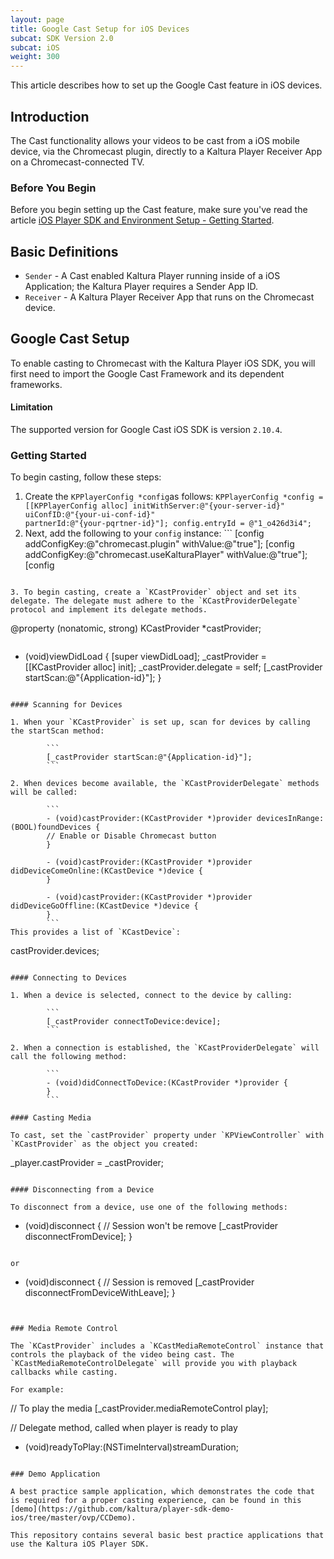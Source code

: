 ```yaml
---
layout: page
title: Google Cast Setup for iOS Devices
subcat: SDK Version 2.0
subcat: iOS
weight: 300
---
```


This article describes how to set up the Google Cast feature in iOS devices.

## Introduction  

The Cast functionality allows your videos to be cast from a iOS mobile device, via the Chromecast plugin, directly to a Kaltura Player Receiver App on a Chromecast-connected TV.

### Before You Begin  

Before you begin setting up the Cast feature, make sure you've read the article [iOS Player SDK and Environment Setup - Getting Started](https://vpaas.kaltura.com/documentation/05_Mobile-Video-Player-SDKs/iOS-Getting-Started.html).

## Basic Definitions

* `Sender` - A Cast enabled Kaltura Player running inside of a iOS Application; the Kaltura Player requires a Sender App ID.
* `Receiver` - A Kaltura Player Receiver App that runs on the Chromecast device. 

## Google Cast Setup  

To enable casting to Chromecast with the Kaltura Player iOS SDK, you will first need to import the Google Cast Framework and its dependent frameworks.

#### Limitation  

The supported version for Google Cast iOS SDK is version `2.10.4`.

### Getting Started  

To begin casting, follow these steps:

1. Create the `KPPlayerConfig *config`as follows:
        ```
        KPPlayerConfig *config = [[KPPlayerConfig alloc] initWithServer:@"{your-server-id}"                                                           uiConfID:@"{your-ui-conf-id}"                                                                  partnerId:@"{your-pqrtner-id}"];
            config.entryId = @"1_o426d3i4";
        ```
2. Next, add the following to your `config` instance:
        ```
            [config addConfigKey:@"chromecast.plugin" withValue:@"true"];
            [config addConfigKey:@"chromecast.useKalturaPlayer" withValue:@"true"];
            [config             
```

3. To begin casting, create a `KCastProvider` object and set its delegate. The delegate must adhere to the `KCastProviderDelegate` protocol and implement its delegate methods.

```
@property (nonatomic, strong) KCastProvider *castProvider;
```

```
- (void)viewDidLoad {
    [super viewDidLoad];
    _castProvider = [[KCastProvider alloc] init];
    _castProvider.delegate = self;
    [_castProvider startScan:@"{Application-id}"];
}
```

#### Scanning for Devices

1. When your `KCastProvider` is set up, scan for devices by calling the startScan method:

        ```
        [_castProvider startScan:@"{Application-id}"];
        ```

2. When devices become available, the `KCastProviderDelegate` methods will be called:

        ```
        - (void)castProvider:(KCastProvider *)provider devicesInRange:(BOOL)foundDevices {
        // Enable or Disable Chromecast button 
        }

        - (void)castProvider:(KCastProvider *)provider didDeviceComeOnline:(KCastDevice *)device {   
        }

        - (void)castProvider:(KCastProvider *)provider didDeviceGoOffline:(KCastDevice *)device {
        }
        ```
This provides a list of `KCastDevice`: 

 ```
castProvider.devices;
```

#### Connecting to Devices

1. When a device is selected, connect to the device by calling:

        ```
        [_castProvider connectToDevice:device];
        ```

2. When a connection is established, the `KCastProviderDelegate` will call the following method: 

        ```
        - (void)didConnectToDevice:(KCastProvider *)provider {
        }
        ```

#### Casting Media

To cast, set the `castProvider` property under `KPViewController` with `KCastProvider` as the object you created:

```
_player.castProvider = _castProvider;
```

#### Disconnecting from a Device

To disconnect from a device, use one of the following methods:

```
- (void)disconnect {
// Session won't be remove
    [_castProvider disconnectFromDevice];
}
```

or

```
- (void)disconnect {
// Session is removed
    [_castProvider disconnectFromDeviceWithLeave];
}
```


### Media Remote Control  

The `KCastProvider` includes a `KCastMediaRemoteControl` instance that controls the playback of the video being cast. The `KCastMediaRemoteControlDelegate` will provide you with playback callbacks while casting.

For example:
```
// To play the media
[_castProvider.mediaRemoteControl play];

// Delegate method, called when player is ready to play
- (void)readyToPlay:(NSTimeInterval)streamDuration;
```

### Demo Application

A best practice sample application, which demonstrates the code that is required for a proper casting experience, can be found in this [demo](https://github.com/kaltura/player-sdk-demo-ios/tree/master/ovp/CCDemo). 

This repository contains several basic best practice applications that use the Kaltura iOS Player SDK.
